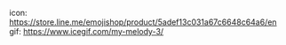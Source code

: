 icon: https://store.line.me/emojishop/product/5adef13c031a67c6648c64a6/en
gif: https://www.icegif.com/my-melody-3/